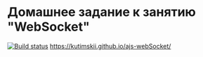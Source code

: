 # Домашнее задание к занятию "WebSocket"
[![Build status](https://ci.appveyor.com/api/projects/status/l5b6txx3kos52783?svg=true)](https://ci.appveyor.com/project/Kutimskii/ajs-websocket) 
https://kutimskii.github.io/ajs-webSocket/
